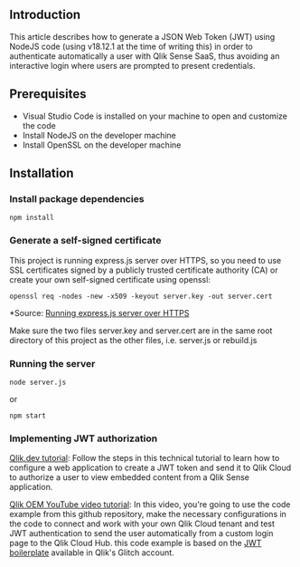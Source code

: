 ## Introduction
This article describes how to generate a JSON Web Token (JWT) using NodeJS code (using v18.12.1 at the time of writing this) in order to authenticate automatically a user with Qlik Sense SaaS, thus avoiding an interactive login where users are prompted to present credentials.

## Prerequisites

- Visual Studio Code is installed on your machine to open and customize the code
- Install NodeJS on the developer machine
- Install OpenSSL on the developer machine

## Installation

### Install package dependencies
```
npm install
```

### Generate a self-signed certificate
This project is running express.js server over HTTPS, so you need to use SSL certificates signed by a publicly trusted certificate authority (CA) or create your own self-signed certificate using openssl:
```
openssl req -nodes -new -x509 -keyout server.key -out server.cert
```
*Source: [Running express.js server over HTTPS](https://timonweb.com/javascript/running-expressjs-server-over-https/)

Make sure the two files server.key and server.cert are in the same root directory of this project as the other files, i.e. server.js or rebuild.js

### Running the server
```
node server.js
```
or
```
npm start
```

### Implementing JWT authorization 

[Qlik.dev tutorial](https://qlik.dev/tutorials/implement-jwt-authorization): Follow the steps in this technical tutorial to learn how to configure a web application to create a JWT token and send it to Qlik Cloud to authorize a user to view embedded content from a Qlik Sense application.

[Qlik OEM YouTube video tutorial](): In this video, you're going to use the code example from this github repository, make the necessary configurations in the code to connect and work with your own Qlik Cloud tenant and test JWT authentication to send the user automatically from a custom login page to the Qlik Cloud Hub. this code example is based on the [JWT boilerplate](https://glitch.com/~qlik-cloud-jwt) available in Qlik's Glitch account.

